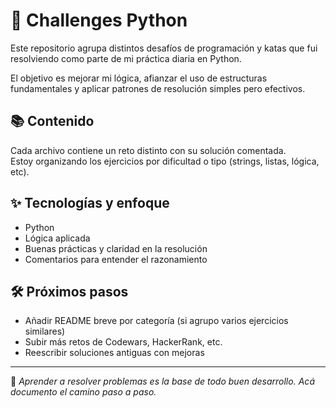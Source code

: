 # 🧠 Challenges Python

Este repositorio agrupa distintos desafíos de programación y katas que fui resolviendo como parte de mi práctica diaria en Python.

El objetivo es mejorar mi lógica, afianzar el uso de estructuras fundamentales y aplicar patrones de resolución simples pero efectivos.

## 📚 Contenido

Cada archivo contiene un reto distinto con su solución comentada.  
Estoy organizando los ejercicios por dificultad o tipo (strings, listas, lógica, etc).

## ✨ Tecnologías y enfoque

- Python
- Lógica aplicada
- Buenas prácticas y claridad en la resolución
- Comentarios para entender el razonamiento

## 🛠️ Próximos pasos

- Añadir README breve por categoría (si agrupo varios ejercicios similares)
- Subir más retos de Codewars, HackerRank, etc.
- Reescribir soluciones antiguas con mejoras

---

💬 *Aprender a resolver problemas es la base de todo buen desarrollo. Acá documento el camino paso a paso.*
